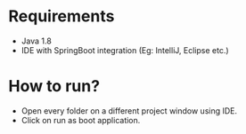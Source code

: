 # Requirements

- Java 1.8
- IDE with SpringBoot integration (Eg: IntelliJ, Eclipse etc.)

# How to run?

- Open every folder on a different project window using IDE.
- Click on run as boot application.
